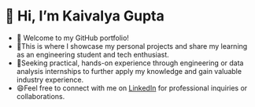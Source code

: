 # 👋 Hi, I’m Kaivalya Gupta

- 🚀 Welcome to my GitHub portfolio! 
- 🌱This is where I showcase my personal projects and share my learning as an engineering student and tech enthusiast.
- 💼Seeking practical, hands-on  experience through engineering or data analysis internships to further apply my knowledge and gain valuable industry experience.
- 😄Feel free to connect with me on [LinkedIn](www.linkedin.com/in/kaivalya-gupta-ba5628284) for professional inquiries or collaborations.
